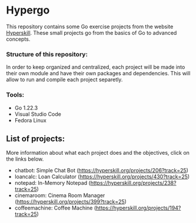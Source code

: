 # Hypergo

This repository contains some Go exercise projects from the website [Hyperskill](https://hyperskill.org/). These small projects go from the
basics of Go to advanced concepts.

### Structure of this repository:

In order to keep organized and centralized, each project will be made into their own module and have their own packages and dependencies. This will allow to run and compile each project separetly.

### Tools:

- Go 1.22.3
- Visual Studio Code
- Fedora Linux

## List of projects:

More information about what each project does and the objectives, click on the links below.

- chatbot: Simple Chat Bot (https://hyperskill.org/projects/206?track=25)
- loancalc: Loan Calculator (https://hyperskill.org/projects/430?track=25)
- notepad: In-Memory Notepad (https://hyperskill.org/projects/238?track=25)
- cinemaroom: Cinema Room Manager (https://hyperskill.org/projects/399?track=25)
- coffeemachine: Coffee Machine (https://hyperskill.org/projects/194?track=25)
